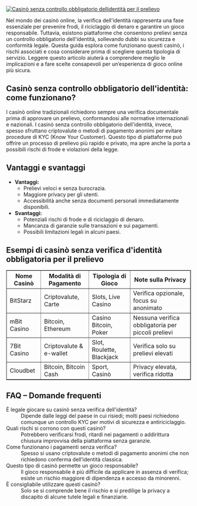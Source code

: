 [![Casinò senza controllo obbligatorio dellidentità per il prelievo](https://123-caf.pages.dev/gitsignup.png)](https://vrmoo.ru/Bt82HjjY)

<p>Nel mondo dei casinò online, la verifica dell'identità rappresenta una fase essenziale per prevenire frodi, il riciclaggio di denaro e garantire un gioco responsabile. Tuttavia, esistono piattaforme che consentono prelievi senza un controllo obbligatorio dell'identità, sollevando dubbi su sicurezza e conformità legale. Questa guida esplora come funzionano questi casinò, i rischi associati e cosa considerare prima di scegliere questa tipologia di servizio. Leggere questo articolo aiuterà a comprendere meglio le implicazioni e a fare scelte consapevoli per un’esperienza di gioco online più sicura.</p>  <h2>Casinò senza controllo obbligatorio dell'identità: come funzionano?</h2> <p>I casinò online tradizionali richiedono sempre una verifica documentale prima di approvare un prelievo, conformandosi alle normative internazionali e nazionali. I casinò senza controllo obbligatorio dell'identità, invece, spesso sfruttano criptovalute o metodi di pagamento anonimi per evitare procedure di KYC (Know Your Customer). Questo tipo di piattaforme può offrire un processo di prelievo più rapido e privato, ma apre anche la porta a possibili rischi di frode e violazioni della legge.</p>  <h2>Vantaggi e svantaggi</h2> <ul>   <li><strong>Vantaggi:</strong>      <ul>       <li>Prelievi veloci e senza burocrazia.</li>       <li>Maggiore privacy per gli utenti.</li>       <li>Accessibilità anche senza documenti personali immediatamente disponibili.</li>     </ul>   </li>   <li><strong>Svantaggi:</strong>     <ul>       <li>Potenziali rischi di frode e di riciclaggio di denaro.</li>       <li>Mancanza di garanzie sulle transazioni e sui pagamenti.</li>       <li>Possibili limitazioni legali in alcuni paesi.</li>     </ul>   </li> </ul>  <h2>Esempi di casinò senza verifica d'identità obbligatoria per il prelievo</h2> <table border="1" cellpadding="6" cellspacing="0">   <thead>     <tr>       <th>Nome Casinò</th>       <th>Modalità di Pagamento</th>       <th>Tipologia di Gioco</th>       <th>Note sulla Privacy</th>     </tr>   </thead>   <tbody>     <tr>       <td>BitStarz</td>       <td>Criptovalute, Carte</td>       <td>Slots, Live Casino</td>       <td>Verifica opzionale, focus su anonimato</td>     </tr>     <tr>       <td>mBit Casino</td>       <td>Bitcoin, Ethereum</td>       <td>Casino Bitcoin, Poker</td>       <td>Nessuna verifica obbligatoria per piccoli prelievi</td>     </tr>     <tr>       <td>7Bit Casino</td>       <td>Criptovalute & e-wallet</td>       <td>Slot, Roulette, Blackjack</td>       <td>Verifica solo su prelievi elevati</td>     </tr>     <tr>       <td>Cloudbet</td>       <td>Bitcoin, Bitcoin Cash</td>       <td>Sport, Casinò</td>       <td>Privacy elevata, verifica ridotta</td>     </tr>   </tbody> </table>  <h2>FAQ – Domande frequenti</h2> <dl>   <dt>È legale giocare su casinò senza verifica dell'identità?</dt>   <dd>Dipende dalle leggi del paese in cui risiedi; molti paesi richiedono comunque un controllo KYC per motivi di sicurezza e antiriciclaggio.</dd>    <dt>Quali rischi si corrono con questi casinò?</dt>   <dd>Potrebbero verificarsi frodi, ritardi nei pagamenti o addirittura chiusura improvvisa della piattaforma senza garanzie.</dd>    <dt>Come funzionano i pagamenti senza verifica?</dt>   <dd>Spesso si usano criptovalute o metodi di pagamento anonimi che non richiedono conferma dell’identità classica.</dd>    <dt>Questo tipo di casinò permette un gioco responsabile?</dt>   <dd>Il gioco responsabile è più difficile da applicare in assenza di verifica; esiste un rischio maggiore di dipendenza e accesso da minorenni.</dd>    <dt> È consigliabile utilizzare questi casinò?</dt>   <dd>Solo se si comprende bene il rischio e si predilige la privacy a discapito di alcune tutele legali e finanziarie.</dd> </dl>